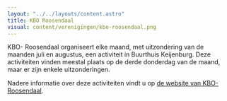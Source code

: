 ```yaml
---
layout: "../../layouts/content.astro"
title: KBO Roosendaal
visual: content/verenigingen/kbo-roosendaal.png
---
```


KBO- Roosendaal organiseert elke maand, met uitzondering van de maanden juli en augustus, een activiteit in Buurthuis Keijenburg. Deze activiteiten vinden meestal plaats op de derde donderdag van de maand, maar er zijn enkele uitzonderingen.

Nadere informatie over deze activiteiten vindt u op [de website van KBO- Roosendaal](http://www.kbo-roosendaal.nl/).
